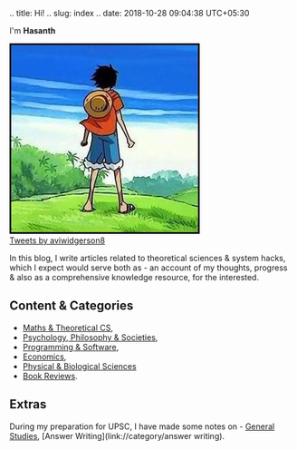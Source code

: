 .. title: Hi!
.. slug: index
.. date: 2018-10-28 09:04:38 UTC+05:30

I'm **Hasanth** 

<div class="twitter-feed">
    <div class="container">
        <div class="row">
			<div class="col-md-8" style="padding-left: 0;">
				<img src="/images/luffy.jpg">
			</div>
            <div class="col-md-4">
              <!-- Twitter Embed Code -->
               <a class="twitter-timeline" data-width="250" data-height="350" href="https://twitter.com/aviwidgerson8?ref_src=twsrc%5Etfw">Tweets by aviwidgerson8</a> <script async src="https://platform.twitter.com/widgets.js" charset="utf-8"></script>
               <!-- / Twitter Embed Code -->
            </div>
        </div>
    </div>
</div>


In this blog, I write articles related to theoretical sciences & system hacks, which I expect would serve both as - an account of my thoughts, progress & also as a comprehensive knowledge resource, for the interested.

## Content & Categories 
- [Maths & Theoretical CS](link://tag/maths), 
- [Psychology, Philosophy & Societies](link://tag/humans), 
- [Programming & Software](link://tag/software), 
- [Economics](link://tag/economics), 
- [Physical & Biological Sciences](link://tag/science)
- [Book Reviews](link://tag/books).

## Extras
During my preparation for UPSC, I have made some notes on - [General Studies](link://category/upsc), [Answer Writing](link://category/answer writing).

 













